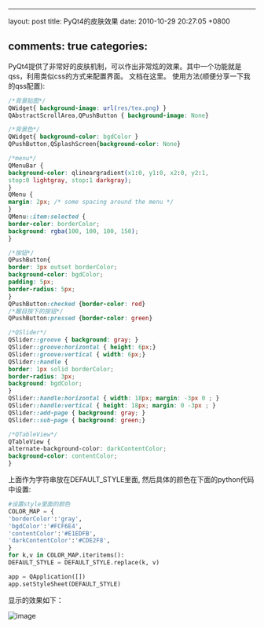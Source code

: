 
---
layout: post
title: PyQt4的皮肤效果
date: 2010-10-29 20:27:05 +0800

comments: true
categories: 
---

PyQt4提供了非常好的皮肤机制，可以作出非常炫的效果。其中一个功能就是qss，利用类似css的方式来配置界面。
文档在这里。 使用方法(顺便分享一下我的qss配置):

```css
/*背景贴图*/
QWidget{ background-image: url(res/tex.png) }
QAbstractScrollArea,QPushButton { background-image: None}

/*背景色*/
QWidget{ background-color: bgdColor }
QPushButton,QSplashScreen{background-color: None}

/*menu*/
QMenuBar {
background-color: qlineargradient(x1:0, y1:0, x2:0, y2:1,
stop:0 lightgray, stop:1 darkgray);
}
QMenu {
margin: 2px; /* some spacing around the menu */
}
QMenu::item:selected {
border-color: borderColor;
background: rgba(100, 100, 100, 150);
}

/*按钮*/
QPushButton{
border: 3px outset borderColor;
background-color: bgdColor;
padding: 5px;
border-radius: 5px;
}
QPushButton:checked {border-color: red}
/*醒目按下的按钮*/
QPushButton:pressed {border-color: green}

/*QSlider*/
QSlider::groove { background: gray; }
QSlider::groove:horizontal { height: 6px;}
QSlider::groove:vertical { width: 6px;}
QSlider::handle {
border: 1px solid borderColor;
border-radius: 3px;
background: bgdColor;
}
QSlider::handle:horizontal { width: 18px; margin: -3px 0 ; }
QSlider::handle:vertical { height: 18px; margin: 0 -3px ; }
QSlider::add-page { background: gray; }
QSlider::sub-page { background: green;}

/*QTableView*/
QTableView {
alternate-background-color: darkContentColor;
background-color: contentColor;
}
```

上面作为字符串放在DEFAULT\_STYLE里面,
然后具体的颜色在下面的python代码中设置:

```python
#设置style里面的颜色
COLOR_MAP = {
'borderColor':'gray',
'bgdColor':'#FCF6E4',
'contentColor':'#E1EDFB',
'darkContentColor':'#CDE2F8',
}
for k,v in COLOR_MAP.iteritems():
DEFAULT_STYLE = DEFAULT_STYLE.replace(k, v)

app = QApplication([])
app.setStyleSheet(DEFAULT_STYLE)
```

显示的效果如下：

![image](http://lh5.ggpht.com/_os_zrveP8Ns/TMq9KU_BbTI/AAAAAAAADKw/IUfIQ7_oFjc/s800/screenshot-mainwindow.png)